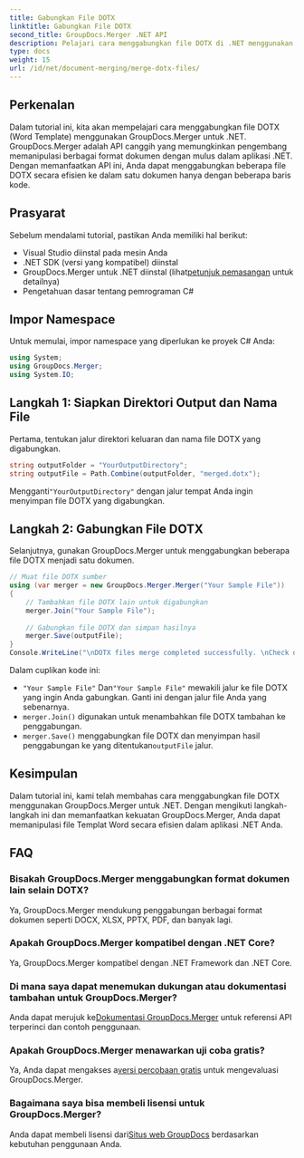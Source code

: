 ```yaml
---
title: Gabungkan File DOTX
linktitle: Gabungkan File DOTX
second_title: GroupDocs.Merger .NET API
description: Pelajari cara menggabungkan file DOTX di .NET menggunakan GroupDocs.Merger dengan mudah. Tingkatkan kemampuan manipulasi dokumen Anda.
type: docs
weight: 15
url: /id/net/document-merging/merge-dotx-files/
---
```

## Perkenalan
Dalam tutorial ini, kita akan mempelajari cara menggabungkan file DOTX (Word Template) menggunakan GroupDocs.Merger untuk .NET. GroupDocs.Merger adalah API canggih yang memungkinkan pengembang memanipulasi berbagai format dokumen dengan mulus dalam aplikasi .NET. Dengan memanfaatkan API ini, Anda dapat menggabungkan beberapa file DOTX secara efisien ke dalam satu dokumen hanya dengan beberapa baris kode.
## Prasyarat
Sebelum mendalami tutorial, pastikan Anda memiliki hal berikut:
- Visual Studio diinstal pada mesin Anda
- .NET SDK (versi yang kompatibel) diinstal
-  GroupDocs.Merger untuk .NET diinstal (lihat[petunjuk pemasangan](https://reference.groupdocs.com/merger/net/) untuk detailnya)
- Pengetahuan dasar tentang pemrograman C#

## Impor Namespace
Untuk memulai, impor namespace yang diperlukan ke proyek C# Anda:
```csharp
using System; 
using GroupDocs.Merger;
using System.IO;
```
## Langkah 1: Siapkan Direktori Output dan Nama File
Pertama, tentukan jalur direktori keluaran dan nama file DOTX yang digabungkan.
```csharp
string outputFolder = "YourOutputDirectory";
string outputFile = Path.Combine(outputFolder, "merged.dotx");
```
 Mengganti`"YourOutputDirectory"` dengan jalur tempat Anda ingin menyimpan file DOTX yang digabungkan.
## Langkah 2: Gabungkan File DOTX
Selanjutnya, gunakan GroupDocs.Merger untuk menggabungkan beberapa file DOTX menjadi satu dokumen.
```csharp
// Muat file DOTX sumber
using (var merger = new GroupDocs.Merger.Merger("Your Sample File"))
{
    // Tambahkan file DOTX lain untuk digabungkan
    merger.Join("Your Sample File");
    
    // Gabungkan file DOTX dan simpan hasilnya
    merger.Save(outputFile);
}
Console.WriteLine("\nDOTX files merge completed successfully. \nCheck output in {0}", outputFolder);
```
Dalam cuplikan kode ini:
- `"Your Sample File"` Dan`"Your Sample File"` mewakili jalur ke file DOTX yang ingin Anda gabungkan. Ganti ini dengan jalur file Anda yang sebenarnya.
- `merger.Join()` digunakan untuk menambahkan file DOTX tambahan ke penggabungan.
- `merger.Save()` menggabungkan file DOTX dan menyimpan hasil penggabungan ke yang ditentukan`outputFile` jalur.

## Kesimpulan
Dalam tutorial ini, kami telah membahas cara menggabungkan file DOTX menggunakan GroupDocs.Merger untuk .NET. Dengan mengikuti langkah-langkah ini dan memanfaatkan kekuatan GroupDocs.Merger, Anda dapat memanipulasi file Templat Word secara efisien dalam aplikasi .NET Anda.

## FAQ
### Bisakah GroupDocs.Merger menggabungkan format dokumen lain selain DOTX?
Ya, GroupDocs.Merger mendukung penggabungan berbagai format dokumen seperti DOCX, XLSX, PPTX, PDF, dan banyak lagi.
### Apakah GroupDocs.Merger kompatibel dengan .NET Core?
Ya, GroupDocs.Merger kompatibel dengan .NET Framework dan .NET Core.
### Di mana saya dapat menemukan dukungan atau dokumentasi tambahan untuk GroupDocs.Merger?
 Anda dapat merujuk ke[Dokumentasi GroupDocs.Merger](https://reference.groupdocs.com/merger/net/) untuk referensi API terperinci dan contoh penggunaan.
### Apakah GroupDocs.Merger menawarkan uji coba gratis?
 Ya, Anda dapat mengakses a[versi percobaan gratis](https://releases.groupdocs.com/) untuk mengevaluasi GroupDocs.Merger.
### Bagaimana saya bisa membeli lisensi untuk GroupDocs.Merger?
 Anda dapat membeli lisensi dari[Situs web GroupDocs](https://purchase.groupdocs.com/buy) berdasarkan kebutuhan penggunaan Anda.